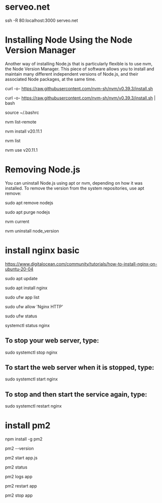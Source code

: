 # serveo.net
ssh -R 80:localhost:3000 serveo.net

# Installing Node Using the Node Version Manager
Another way of installing Node.js that is particularly flexible is to use nvm, the Node Version Manager. This piece of software allows you to install and maintain many different independent versions of Node.js, and their associated Node packages, at the same time.

curl -o- https://raw.githubusercontent.com/nvm-sh/nvm/v0.39.3/install.sh

curl -o- https://raw.githubusercontent.com/nvm-sh/nvm/v0.39.3/install.sh | bash

source ~/.bashrc

nvm list-remote

nvm install v20.11.1

nvm list

nvm use v20.11.1


# Removing Node.js
You can uninstall Node.js using apt or nvm, depending on how it was installed. To remove the version from the system repositories, use apt remove:

sudo apt remove nodejs

sudo apt purge nodejs

nvm current

nvm uninstall node_version


# install nginx basic
https://www.digitalocean.com/community/tutorials/how-to-install-nginx-on-ubuntu-20-04

sudo apt update

sudo apt install nginx

sudo ufw app list

sudo ufw allow 'Nginx HTTP'

sudo ufw status

systemctl status nginx

## To stop your web server, type:

sudo systemctl stop nginx

## To start the web server when it is stopped, type:

sudo systemctl start nginx

## To stop and then start the service again, type:

sudo systemctl restart nginx

# install pm2

npm install -g pm2

pm2 --version

pm2 start app.js

pm2 status

pm2 logs app

pm2 restart app

pm2 stop app


